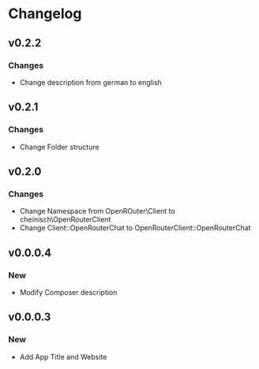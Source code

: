 # Changelog

## v0.2.2

### Changes

* Change description from german to english

## v0.2.1

### Changes

* Change Folder structure

## v0.2.0

### Changes

* Change Namespace from OpenROuter\Client to cheinisch\OpenRouterClient
* Change Client::OpenRouterChat to OpenRouterClient::OpenRouterChat

## v0.0.0.4

### New

* Modify Composer description 

## v0.0.0.3

### New

* Add App Title and Website
